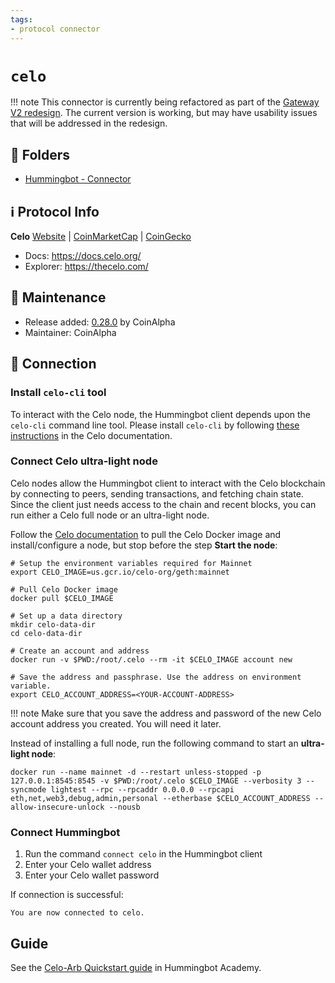 ```yaml
---
tags:
- protocol connector
---
```


# `celo`

!!! note
    This connector is currently being refactored as part of the [Gateway V2 redesign](/developers/gateway). The current version is working, but may have usability issues that will be addressed in the redesign.

## 📁 Folders

* [Hummingbot - Connector](https://github.com/hummingbot/hummingbot/tree/master/hummingbot/connector/other/celo)

## ℹ️ Protocol Info

**Celo** 
[Website](https://celo.org/) | [CoinMarketCap](https://coinmarketcap.com/currencies/celo/) | [CoinGecko](https://www.coingecko.com/en/coins/celo)

* Docs: https://docs.celo.org/
* Explorer: https://thecelo.com/

## 👷 Maintenance

* Release added: [0.28.0](/release-notes/0.28.0/) by CoinAlpha
* Maintainer: CoinAlpha

## 🔑 Connection

### Install `celo-cli` tool

To interact with the Celo node, the Hummingbot client depends upon the `celo-cli` command line tool. Please install `celo-cli` by following [these instructions](https://docs.celo.org/command-line-interface/introduction) in the Celo documentation.

### Connect Celo ultra-light node

Celo nodes allow the Hummingbot client to interact with the Celo blockchain by connecting to peers, sending transactions, and fetching chain state. Since the client just needs access to the chain and recent blocks, you can run either a Celo full node or an ultra-light node.

Follow the [Celo documentation](https://docs.celo.org/getting-started/mainnet/running-a-full-node-in-mainnet) to pull the Celo Docker image and install/configure a node, but stop before the step **Start the node**:

```
# Setup the environment variables required for Mainnet
export CELO_IMAGE=us.gcr.io/celo-org/geth:mainnet

# Pull Celo Docker image
docker pull $CELO_IMAGE

# Set up a data directory
mkdir celo-data-dir
cd celo-data-dir

# Create an account and address
docker run -v $PWD:/root/.celo --rm -it $CELO_IMAGE account new

# Save the address and passphrase. Use the address on environment variable.
export CELO_ACCOUNT_ADDRESS=<YOUR-ACCOUNT-ADDRESS>
```
!!! note
    Make sure that you save the address and password of the new Celo account address you created. You will need it later.

Instead of installing a full node, run the following command to start an **ultra-light node**:

```
docker run --name mainnet -d --restart unless-stopped -p 127.0.0.1:8545:8545 -v $PWD:/root/.celo $CELO_IMAGE --verbosity 3 --syncmode lightest --rpc --rpcaddr 0.0.0.0 --rpcapi eth,net,web3,debug,admin,personal --etherbase $CELO_ACCOUNT_ADDRESS --allow-insecure-unlock --nousb
```

### Connect Hummingbot

1. Run the command `connect celo` in the Hummingbot client
2. Enter your Celo wallet address
3. Enter your Celo wallet password

If connection is successful:
```
You are now connected to celo.
```

## Guide

See the [Celo-Arb Quickstart guide](https://hummingbot.io/academy/celo-arb/) in Hummingbot Academy.
